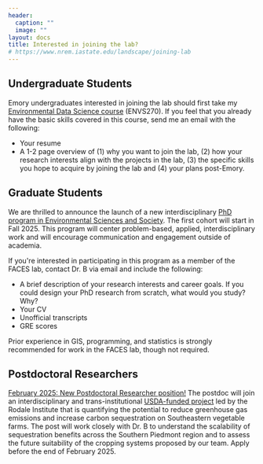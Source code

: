 ```yaml
---
header:
  caption: ""
  image: ""
layout: docs
title: Interested in joining the lab?
# https://www.nrem.iastate.edu/landscape/joining-lab
---
```


## **Undergraduate Students**

Emory undergraduates interested in joining the lab should first take my [Environmental Data Science course](/courses/eds) (ENVS270).  If you feel that you already have the basic skills covered in this course, send me an email with the following:

* Your resume
* A 1-2 page overview of (1) why you want to join the lab, (2) how your research interests align with the projects in the lab, (3) the specific skills you hope to acquire by joining the lab and (4) your plans post-Emory.

## **Graduate Students**

We are thrilled to announce the launch of a new interdisciplinary [PhD program in Environmental Sciences and Society](https://envs.emory.edu/graduate/phd-program.html). The first cohort will start in Fall 2025. This program will center problem-based, applied, interdisciplinary work and will encourage communication and engagement outside of academia.

If you're interested in participating in this program as a member of the FACES lab, contact Dr. B via email and include the following:

* A brief description of your research interests and career goals. If you could design your PhD research from scratch, what would you study? Why?
* Your CV
* Unofficial transcripts
* GRE scores 

Prior experience in GIS, programming, and statistics is strongly recommended for work in the FACES lab, though not required.

## **Postdoctoral Researchers** 

[February 2025: New Postdoctoral Researcher position!](https://faculty-emory.icims.com/jobs/141340/post-doctoral-fellow/job?mobile=false&width=1140&height=500&bga=true&needsRedirect=false&jan1offset=-300&jun1offset=-240) The postdoc will join an interdisciplinary and trans-institutional [USDA-funded project](https://farmingclimatesmart.org/) led by the Rodale Institute that is quantifying the potential to reduce greenhouse gas emissions and increase carbon sequestration on Southeastern vegetable farms. The post will work closely with Dr. B to understand the scalability of sequestration benefits across the Southern Piedmont region and to assess the future suitability of the cropping systems proposed by our team. Apply before the end of February 2025.

